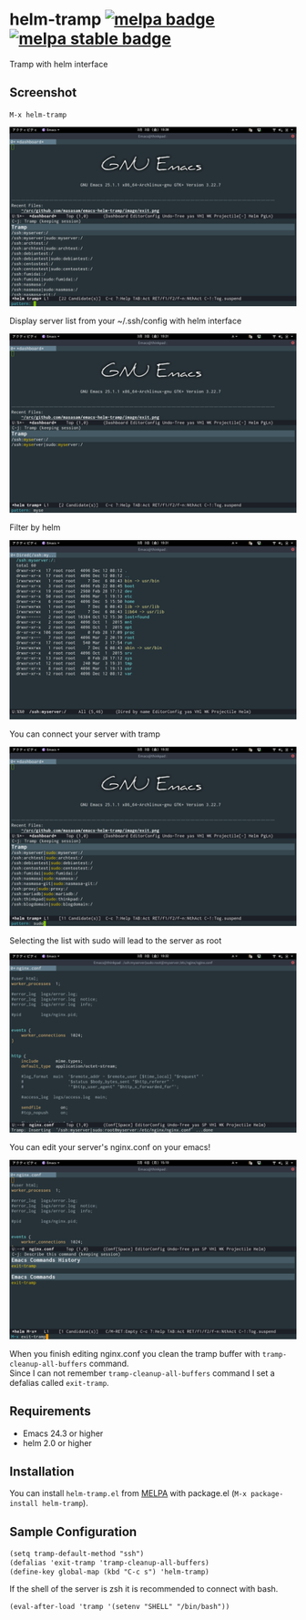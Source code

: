# helm-tramp [![melpa badge][melpa-badge]][melpa-link] [![melpa stable badge][melpa-stable-badge]][melpa-stable-link]

Tramp with helm interface

## Screenshot

    M-x helm-tramp

![helm-tramp1](image/image1.png)

Display server list from your ~/.ssh/config with helm interface

![helm-tramp2](image/image2.png)

Filter by helm

![helm-tramp3](image/image3.png)

You can connect your server with tramp

![helm-tramp4](image/image4.png)

Selecting the list with sudo will lead to the server as root

![helm-tramp5](image/image5.png)

You can edit your server's nginx.conf on your emacs!

![helm-exit](image/exit.png)

When you finish editing nginx.conf you clean the tramp buffer with `tramp-cleanup-all-buffers` command.  
Since I can not remember `tramp-cleanup-all-buffers` command I set a defalias called `exit-tramp`.  

## Requirements

- Emacs 24.3 or higher
- helm 2.0 or higher

## Installation

You can install `helm-tramp.el` from [MELPA](http://melpa.org) with package.el
(`M-x package-install helm-tramp`).

## Sample Configuration

	(setq tramp-default-method "ssh")
    (defalias 'exit-tramp 'tramp-cleanup-all-buffers)
    (define-key global-map (kbd "C-c s") 'helm-tramp)

If the shell of the server is zsh it is recommended to connect with bash.  

    (eval-after-load 'tramp '(setenv "SHELL" "/bin/bash"))

[melpa-link]: http://melpa.org/#/helm-tramp
[melpa-badge]: http://melpa.org/packages/helm-tramp-badge.svg
[melpa-stable-link]: http://stable.melpa.org/#/helm-tramp
[melpa-stable-badge]: http://stable.melpa.org/packages/helm-tramp-badge.svg

